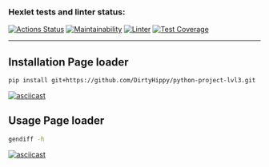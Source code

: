 ### Hexlet tests and linter status:
[![Actions Status](https://github.com/DirtyHippy/python-project-lvl3/workflows/hexlet-check/badge.svg)](https://github.com/DirtyHippy/python-project-lvl3/actions)
[![Maintainability](https://api.codeclimate.com/v1/badges/10c6adb656ae4e6e8f1d/maintainability)](https://codeclimate.com/github/DirtyHippy/python-project-lvl3/maintainability)
[![Linter](https://github.com/DirtyHippy/python-project-lvl3/workflows/linter/badge.svg)](https://github.com/DirtyHippy/python-project-lvl3/actions)
[![Test Coverage](https://api.codeclimate.com/v1/badges/10c6adb656ae4e6e8f1d/test_coverage)](https://codeclimate.com/github/DirtyHippy/python-project-lvl3/test_coverage)

---

## Installation Page loader
```bash 
pip install git+https://github.com/DirtyHippy/python-project-lvl3.git
```
[![asciicast](https://asciinema.org/a/PBU1TYlguqAJLNhEeGxbu6Hjl.svg)](https://asciinema.org/a/PBU1TYlguqAJLNhEeGxbu6Hjl)

## Usage Page loader
```bash 
gendiff -h
```
[![asciicast](https://asciinema.org/a/s6HmeNCm2nPRhEkHuKH32xVks.svg)](https://asciinema.org/a/s6HmeNCm2nPRhEkHuKH32xVks)